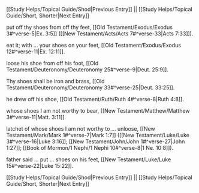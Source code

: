 [[Study Helps/Topical Guide/Shod|Previous Entry]]  ||  [[Study Helps/Topical Guide/Short, Shorter|Next Entry]]

 put off thy shoes from off thy feet, [[Old Testament/Exodus/Exodus 3#^verse-5|Ex. 3:5]] ([[New Testament/Acts/Acts 7#^verse-33|Acts 7:33]]).

 eat it; with ... your shoes on your feet, [[Old Testament/Exodus/Exodus 12#^verse-11|Ex. 12:11]].

 loose his shoe from off his foot, [[Old Testament/Deuteronomy/Deuteronomy 25#^verse-9|Deut. 25:9]].

 Thy shoes shall be iron and brass, [[Old Testament/Deuteronomy/Deuteronomy 33#^verse-25|Deut. 33:25]].

 he drew off his shoe, [[Old Testament/Ruth/Ruth 4#^verse-8|Ruth 4:8]].

 whose shoes I am not worthy to bear, [[New Testament/Matthew/Matthew 3#^verse-11|Matt. 3:11]].

 latchet of whose shoes I am not worthy to ... unloose, [[New Testament/Mark/Mark 1#^verse-7|Mark 1:7]] ([[New Testament/Luke/Luke 3#^verse-16|Luke 3:16]]; [[New Testament/John/John 1#^verse-27|John 1:27]]; [[Book of Mormon/1 Nephi/1 Nephi 10#^verse-8|1 Ne. 10:8]]).

 father said ... put ... shoes on his feet, [[New Testament/Luke/Luke 15#^verse-22|Luke 15:22]].

[[Study Helps/Topical Guide/Shod|Previous Entry]]  ||  [[Study Helps/Topical Guide/Short, Shorter|Next Entry]]